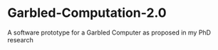 # Garbled-Computation-2.0
A software prototype for a Garbled Computer as proposed in my PhD research
